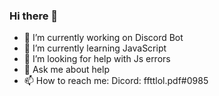 ### Hi there 👋

- 🔭 I’m currently working on Discord Bot
- 🌱 I’m currently learning JavaScript
- 🤔 I’m looking for help with Js errors
- 💬 Ask me about help
- 📫 How to reach me: Dicord: ffttlol.pdf#0985
